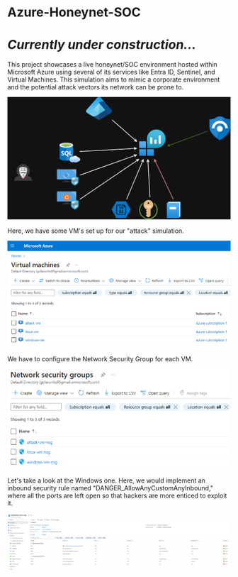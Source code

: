 # Azure-Honeynet-SOC
 
 <h1><i>Currently under construction...</i></h1>

This project showcases a live honeynet/SOC environment hosted within Microsoft Azure using several of its services like Entra ID, Sentinel, and Virtual Machines.
This simulation aims to mimic a corporate environment and the potential attack vectors its network can be prone to.

![screenshot](/Pictures/Overview.png)

Here, we have some VM's set up for our "attack" simulation.

![screenshot](/Pictures/VM's.png)

We have to configure the Network Security Group for each VM. 

![screenshot](/Pictures/NSG's.png)

Let's take a look at the Windows one. Here, we would implement an inbound security rule named "DANGER_AllowAnyCustomAnyInbound," where all the ports are left open so that hackers are more enticed to exploit it.

![screenshot](/Pictures/NSG-win.png)